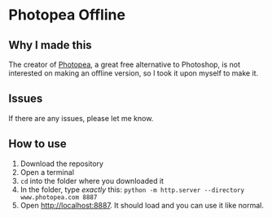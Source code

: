 # Photopea Offline

## Why I made this
The creator of [Photopea](https://www.photopea.com/), a great free alternative to Photoshop, is not interested on making an offline version, so I took it upon myself to make it.

## Issues
If there are any issues, please let me know.

## How to use
1. Download the repository
1. Open a terminal
1. `cd` into the folder where you downloaded it
1. In the folder, type *exactly* this: `python -m http.server --directory www.photopea.com 8887`
1. Open [http://localhost:8887](http://localhost:8887). It should load and you can use it like normal.
